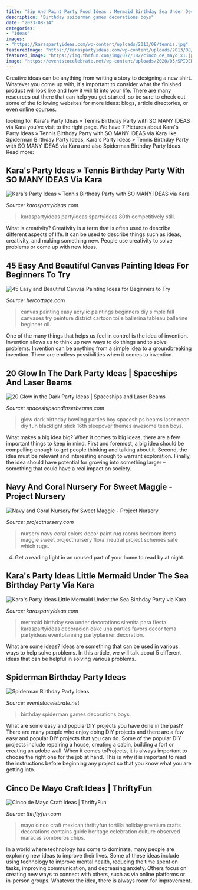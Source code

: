 ```yaml
---
title: "Sip And Paint Party Food Ideas : Mermaid Birthday Sea Under Decorations Sirenita Para Fiesta Karaspartyideas Decoracion Cake Una Parties Favors Decor Tema Partyideas Eventplanning Partyplanner Decoration"
description: "Birthday spiderman games decorations boys"
date: "2023-08-14"
categories:
- "ideas"
images:
- "https://karaspartyideas.com/wp-content/uploads/2013/08/tennis.jpg"
featuredImage: "https://karaspartyideas.com/wp-content/uploads/2013/08/tennis.jpg"
featured_image: "https://img.thrfun.com/img/077/182/cinco_de_mayo_x1.jpg"
image: "https://eventstocelebrate.net/wp-content/uploads/2020/05/SPIDERMAND-PARTY-IDEAS-512x1024.jpg"
---
```



Creative ideas can be anything from writing a story to designing a new shirt. Whatever you come up with, it's important to consider what the finished product will look like and how it will fit into your life. There are many resources out there that can help you get started, so be sure to check out some of the following websites for more ideas: blogs, article directories, or even online courses.

	

		
looking for Kara&#039;s Party Ideas » Tennis Birthday Party with SO MANY IDEAS via Kara you've visit to the right page. We have 7 Pictures about Kara&#039;s Party Ideas » Tennis Birthday Party with SO MANY IDEAS via Kara like Spiderman Birthday Party Ideas, Kara&#039;s Party Ideas » Tennis Birthday Party with SO MANY IDEAS via Kara and also Spiderman Birthday Party Ideas. Read more:
		
    
## Kara&#039;s Party Ideas » Tennis Birthday Party With SO MANY IDEAS Via Kara

<img loading=lazy src="https://karaspartyideas.com/wp-content/uploads/2013/08/tennis.jpg" onerror="this.onerror=null;this.src='https://tse1.mm.bing.net/th?id=OIP.6txBj8svlmnx6lRQFka-WQHaJI&amp;pid=15.1';" alt="Kara&#039;s Party Ideas » Tennis Birthday Party with SO MANY IDEAS via Kara">

_Source: karaspartyideas.com_

>karaspartyideas partyideas spartyideas 80th competitively still. 

	

What is creativity?
Creativity is a term that is often used to describe different aspects of life. It can be used to describe things such as ideas, creativity, and making something new. People use creativity to solve problems or come up with new ideas.

    
## 45 Easy And Beautiful Canvas Painting Ideas For Beginners To Try

<img loading=lazy src="https://www.hercottage.com/wp-content/uploads/2019/09/Easy-and-Beautiful-Canvas-Painting-Ideas-for-Beginners-to-Try-30.jpg" onerror="this.onerror=null;this.src='https://tse4.mm.bing.net/th?id=OIP.aQE25Z7CyO2qAK2Reo2_sgHaO_&amp;pid=15.1';" alt="45 Easy and Beautiful Canvas Painting Ideas for Beginners to Try">

_Source: hercottage.com_

>canvas painting easy acrylic paintings beginners diy simple fall canvases try peinture district cartoon toile ballerina tableau ballerine beginner oil. 

	

One of the many things that helps us feel in control is the idea of invention. Invention allows us to think up new ways to do things and to solve problems. Invention can be anything from a simple idea to a groundbreaking invention. There are endless possibilities when it comes to invention. 

    
## 20 Glow In The Dark Party Ideas | Spaceships And Laser Beams

<img loading=lazy src="http://spaceshipsandlaserbeams.com/wp-content/uploads/2015/09/glow-in-the-dark-birthday-party-ideas-boys.jpg" onerror="this.onerror=null;this.src='https://tse1.mm.bing.net/th?id=OIP.mNxnmfNyFDxSRtMiVn0AhAHaLH&amp;pid=15.1';" alt="20 Glow in the Dark Party Ideas | Spaceships and Laser Beams">

_Source: spaceshipsandlaserbeams.com_

>glow dark birthday bowling parties boy spaceships beams laser neon diy fun blacklight stick 16th sleepover themes awesome teen boys. 

	

What makes a big idea big?
When it comes to big ideas, there are a few important things to keep in mind. First and foremost, a big idea should be compelling enough to get people thinking and talking about it. Second, the idea must be relevant and interesting enough to warrant exploration. Finally, the idea should have potential for growing into something larger – something that could have a real impact on society.

    
## Navy And Coral Nursery For Sweet Maggie - Project Nursery

<img loading=lazy src="https://projectnursery.com/wp-content/uploads/2014/12/DSC00382.jpg" onerror="this.onerror=null;this.src='https://tse3.mm.bing.net/th?id=OIP.h25b-E7Y0KDglDQwOFZNRgHaLH&amp;pid=15.1';" alt="Navy and Coral Nursery for Sweet Maggie - Project Nursery">

_Source: projectnursery.com_

>nursery navy coral colors decor paint rug rooms bedroom items maggie sweet projectnursery floral neutral project schemes safe which rugs. 

	

4. Get a reading light in an unused part of your home to read by at night.

    
## Kara&#039;s Party Ideas Little Mermaid Under The Sea Birthday Party Via Kara

<img loading=lazy src="http://karaspartyideas.com/wp-content/uploads/2014/06/mermaid3.jpeg" onerror="this.onerror=null;this.src='https://tse3.mm.bing.net/th?id=OIP.VukJOJvgucS9Uec267U1pAHaLF&amp;pid=15.1';" alt="Kara&#039;s Party Ideas Little Mermaid Under the Sea Birthday Party via Kara">

_Source: karaspartyideas.com_

>mermaid birthday sea under decorations sirenita para fiesta karaspartyideas decoracion cake una parties favors decor tema partyideas eventplanning partyplanner decoration. 

	

What are some ideas?
Ideas are something that can be used in various ways to help solve problems. In this article, we will talk about 5 different ideas that can be helpful in solving various problems.

    
## Spiderman Birthday Party Ideas

<img loading=lazy src="https://eventstocelebrate.net/wp-content/uploads/2020/05/SPIDERMAND-PARTY-IDEAS-512x1024.jpg" onerror="this.onerror=null;this.src='https://tse1.mm.bing.net/th?id=OIP.MTooegTBXJ6QTIBnAC7BgAHaO0&amp;pid=15.1';" alt="Spiderman Birthday Party Ideas">

_Source: eventstocelebrate.net_

>birthday spiderman games decorations boys. 

	

What are some easy and popularDIY projects you have done in the past?
There are many people who enjoy doing DIY projects and there are a few easy and popular DIY projects that you can do. Some of the popular DIY projects include repairing a house, creating a cabin, building a fort or creating an adobe wall. When it comes toProjects, it is always important to choose the right one for the job at hand. This is why it is important to read the instructions before beginning any project so that you know what you are getting into.

    
## Cinco De Mayo Craft Ideas | ThriftyFun

<img loading=lazy src="https://img.thrfun.com/img/077/182/cinco_de_mayo_x1.jpg" onerror="this.onerror=null;this.src='https://tse2.mm.bing.net/th?id=OIP.zi3vHvoftduCXolz1dwCWgHaLJ&amp;pid=15.1';" alt="Cinco de Mayo Craft Ideas | ThriftyFun">

_Source: thriftyfun.com_

>mayo cinco craft mexican thriftyfun tortilla holiday premium crafts decorations contains guide heritage celebration culture observed maracas sombreros chips. 

	

In a world where technology has come to dominate, many people are exploring new ideas to improve their lives. Some of these ideas include using technology to improve mental health, reducing the time spent on tasks, improving communication, and decreasing anxiety. Others focus on creating new ways to connect with others, such as via online platforms or in-person groups. Whatever the idea, there is always room for improvement.

